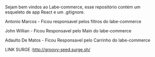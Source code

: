 Sejam bem vindos ao Labe-commerce, esse repositório contém um esqueleto de app React e um .gitignore.


Antonio Marcos - Ficou responsavel pelos filtros do labe-commerce 

John Willian - Ficou Responsavel pelo Main do labe-commerce 

Adaulto De Matos - Ficou Responsavel pelo Carrinho do labe-commerce 


LINK SURGE :http://groovy-seed.surge.sh/
